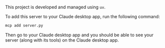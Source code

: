 This project is developed and managed using `uv`.

To add this server to your Claude desktop app, run the following command:

```bash
mcp add server.py
```

Then go to your Claude desktop app and you should be able to see your server (along with its tools) on the Claude desktop app.